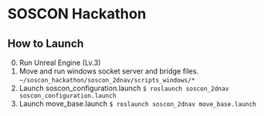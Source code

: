 # SOSCON Hackathon
## How to Launch
0. Run Unreal Engine (Lv.3)
1. Move and run windows socket server and bridge files.
`~/soscon_hackathon/soscon_2dnav/scripts_windows/*`
2. Launch soscon_configuration.launch
`$ roslaunch soscon_2dnav soscon_configuration.launch`
3. Launch move_base.launch
`$ roslaunch soscon_2dnav move_base.launch`